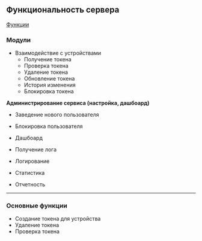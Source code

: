 ## Функциональность сервера
[Функции](https://github.com/firebase/snippets-go/blob/master/admin/main.go)


### Модули
* Взаимодействие с устройствами
  - Получение токена
  - Проверка токена
  - Удаление токена
  - Обновление токена
  - История изменения
  - Блокировка токена
  
  

**Администрирование сервиса (настройка, дашбоард)**
  * Заведение нового пользователя
  * Блокировка пользователя
  * Дашбоард
  * Получение лога
  
  
* Логирование
* Статистика
* Отчетность



---
### Основные функции
* Создание токена для устройства
* Удаление токена
* Проверка токена
